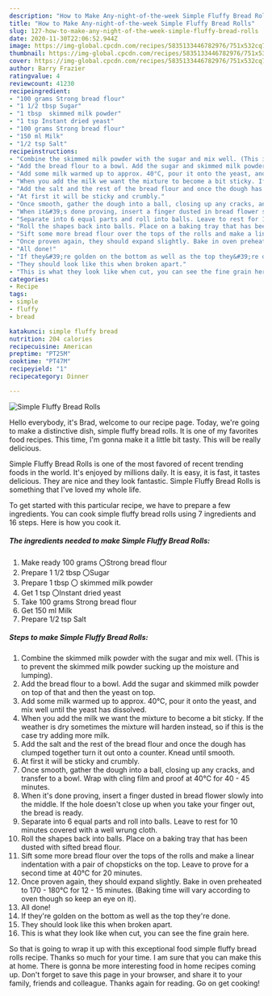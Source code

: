 ```yaml
---
description: "How to Make Any-night-of-the-week Simple Fluffy Bread Rolls"
title: "How to Make Any-night-of-the-week Simple Fluffy Bread Rolls"
slug: 127-how-to-make-any-night-of-the-week-simple-fluffy-bread-rolls
date: 2020-11-30T22:06:52.944Z
image: https://img-global.cpcdn.com/recipes/5835133446782976/751x532cq70/simple-fluffy-bread-rolls-recipe-main-photo.jpg
thumbnail: https://img-global.cpcdn.com/recipes/5835133446782976/751x532cq70/simple-fluffy-bread-rolls-recipe-main-photo.jpg
cover: https://img-global.cpcdn.com/recipes/5835133446782976/751x532cq70/simple-fluffy-bread-rolls-recipe-main-photo.jpg
author: Barry Frazier
ratingvalue: 4
reviewcount: 41230
recipeingredient:
- "100 grams Strong bread flour"
- "1 1/2 tbsp Sugar"
- "1 tbsp  skimmed milk powder"
- "1 tsp Instant dried yeast"
- "100 grams Strong bread flour"
- "150 ml Milk"
- "1/2 tsp Salt"
recipeinstructions:
- "Combine the skimmed milk powder with the sugar and mix well. (This is to prevent the skimmed milk powder sucking up the moisture and lumping)."
- "Add the bread flour to a bowl. Add the sugar and skimmed milk powder on top of that and then the yeast on top."
- "Add some milk warmed up to approx. 40°C, pour it onto the yeast, and mix well until the yeast has dissolved."
- "When you add the milk we want the mixture to become a bit sticky. If the weather is dry sometimes the mixture will harden instead, so if this is the case try adding more milk."
- "Add the salt and the rest of the bread flour and once the dough has clumped together turn it out onto a counter. Knead until smooth."
- "At first it will be sticky and crumbly."
- "Once smooth, gather the dough into a ball, closing up any cracks, and transfer to a bowl. Wrap with cling film and proof at 40℃ for 40 - 45 minutes."
- "When it&#39;s done proving, insert a finger dusted in bread flower slowly into the middle. If the hole doesn&#39;t close up when you take your finger out, the bread is ready."
- "Separate into 6 equal parts and roll into balls. Leave to rest for 10 minutes covered with a well wrung cloth."
- "Roll the shapes back into balls. Place on a baking tray that has been dusted with sifted bread flour."
- "Sift some more bread flour over the tops of the rolls and make a linear indentation with a pair of chopsticks on the top. Leave to prove for a second time at 40℃ for 20 minutes."
- "Once proven again, they should expand slightly. Bake in oven preheated to 170 - 180℃ for 12 - 15 minutes. (Baking time will vary according to oven though so keep an eye on it)."
- "All done!"
- "If they&#39;re golden on the bottom as well as the top they&#39;re done."
- "They should look like this when broken apart."
- "This is what they look like when cut, you can see the fine grain here."
categories:
- Recipe
tags:
- simple
- fluffy
- bread

katakunci: simple fluffy bread 
nutrition: 204 calories
recipecuisine: American
preptime: "PT25M"
cooktime: "PT47M"
recipeyield: "1"
recipecategory: Dinner

---
```



![Simple Fluffy Bread Rolls](https://img-global.cpcdn.com/recipes/5835133446782976/751x532cq70/simple-fluffy-bread-rolls-recipe-main-photo.jpg)

Hello everybody, it's Brad, welcome to our recipe page. Today, we're going to make a distinctive dish, simple fluffy bread rolls. It is one of my favorites food recipes. This time, I'm gonna make it a little bit tasty. This will be really delicious.

Simple Fluffy Bread Rolls is one of the most favored of recent trending foods in the world. It's enjoyed by millions daily. It is easy, it is fast, it tastes delicious. They are nice and they look fantastic. Simple Fluffy Bread Rolls is something that I've loved my whole life.




To get started with this particular recipe, we have to prepare a few ingredients. You can cook simple fluffy bread rolls using 7 ingredients and 16 steps. Here is how you cook it.

<!--inarticleads1-->

##### The ingredients needed to make Simple Fluffy Bread Rolls:

1. Make ready 100 grams 〇Strong bread flour
1. Prepare 1 1/2 tbsp 〇Sugar
1. Prepare 1 tbsp 〇 skimmed milk powder
1. Get 1 tsp 〇Instant dried yeast
1. Take 100 grams Strong bread flour
1. Get 150 ml Milk
1. Prepare 1/2 tsp Salt




<!--inarticleads2-->

##### Steps to make Simple Fluffy Bread Rolls:

1. Combine the skimmed milk powder with the sugar and mix well. (This is to prevent the skimmed milk powder sucking up the moisture and lumping).
1. Add the bread flour to a bowl. Add the sugar and skimmed milk powder on top of that and then the yeast on top.
1. Add some milk warmed up to approx. 40°C, pour it onto the yeast, and mix well until the yeast has dissolved.
1. When you add the milk we want the mixture to become a bit sticky. If the weather is dry sometimes the mixture will harden instead, so if this is the case try adding more milk.
1. Add the salt and the rest of the bread flour and once the dough has clumped together turn it out onto a counter. Knead until smooth.
1. At first it will be sticky and crumbly.
1. Once smooth, gather the dough into a ball, closing up any cracks, and transfer to a bowl. Wrap with cling film and proof at 40℃ for 40 - 45 minutes.
1. When it&#39;s done proving, insert a finger dusted in bread flower slowly into the middle. If the hole doesn&#39;t close up when you take your finger out, the bread is ready.
1. Separate into 6 equal parts and roll into balls. Leave to rest for 10 minutes covered with a well wrung cloth.
1. Roll the shapes back into balls. Place on a baking tray that has been dusted with sifted bread flour.
1. Sift some more bread flour over the tops of the rolls and make a linear indentation with a pair of chopsticks on the top. Leave to prove for a second time at 40℃ for 20 minutes.
1. Once proven again, they should expand slightly. Bake in oven preheated to 170 - 180℃ for 12 - 15 minutes. (Baking time will vary according to oven though so keep an eye on it).
1. All done!
1. If they&#39;re golden on the bottom as well as the top they&#39;re done.
1. They should look like this when broken apart.
1. This is what they look like when cut, you can see the fine grain here.




So that is going to wrap it up with this exceptional food simple fluffy bread rolls recipe. Thanks so much for your time. I am sure that you can make this at home. There is gonna be more interesting food in home recipes coming up. Don't forget to save this page in your browser, and share it to your family, friends and colleague. Thanks again for reading. Go on get cooking!
